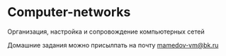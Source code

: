 # Computer-networks
Организация, настройка и сопровождение компьютерных сетей

Домашние задания можно присылпать на почту mamedov-vm@bk.ru
